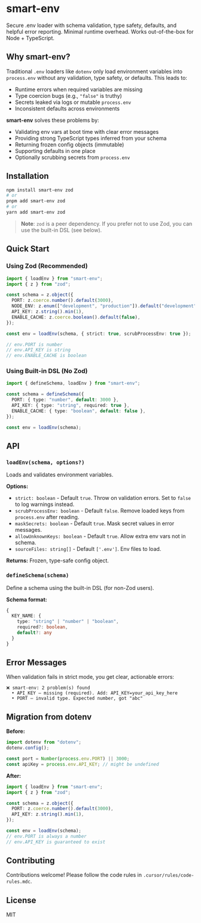 # smart-env

Secure .env loader with schema validation, type safety, defaults, and helpful error reporting. Minimal runtime overhead. Works out-of-the-box for Node + TypeScript.

## Why smart-env?

Traditional `.env` loaders like `dotenv` only load environment variables into `process.env` without any validation, type safety, or defaults. This leads to:

- Runtime errors when required variables are missing
- Type coercion bugs (e.g., `"false"` is truthy)
- Secrets leaked via logs or mutable `process.env`
- Inconsistent defaults across environments

**smart-env** solves these problems by:

- Validating env vars at boot time with clear error messages
- Providing strong TypeScript types inferred from your schema
- Returning frozen config objects (immutable)
- Supporting defaults in one place
- Optionally scrubbing secrets from `process.env`

## Installation

```bash
npm install smart-env zod
# or
pnpm add smart-env zod
# or
yarn add smart-env zod
```

> **Note**: `zod` is a peer dependency. If you prefer not to use Zod, you can use the built-in DSL (see below).

## Quick Start

### Using Zod (Recommended)

```typescript
import { loadEnv } from "smart-env";
import { z } from "zod";

const schema = z.object({
  PORT: z.coerce.number().default(3000),
  NODE_ENV: z.enum(["development", "production"]).default("development"),
  API_KEY: z.string().min(1),
  ENABLE_CACHE: z.coerce.boolean().default(false),
});

const env = loadEnv(schema, { strict: true, scrubProcessEnv: true });

// env.PORT is number
// env.API_KEY is string
// env.ENABLE_CACHE is boolean
```

### Using Built-in DSL (No Zod)

```typescript
import { defineSchema, loadEnv } from "smart-env";

const schema = defineSchema({
  PORT: { type: "number", default: 3000 },
  API_KEY: { type: "string", required: true },
  ENABLE_CACHE: { type: "boolean", default: false },
});

const env = loadEnv(schema);
```

## API

### `loadEnv(schema, options?)`

Loads and validates environment variables.

**Options:**

- `strict: boolean` - Default `true`. Throw on validation errors. Set to `false` to log warnings instead.
- `scrubProcessEnv: boolean` - Default `false`. Remove loaded keys from `process.env` after reading.
- `maskSecrets: boolean` - Default `true`. Mask secret values in error messages.
- `allowUnknownKeys: boolean` - Default `true`. Allow extra env vars not in schema.
- `sourceFiles: string[]` - Default `['.env']`. Env files to load.

**Returns:** Frozen, type-safe config object.

### `defineSchema(schema)`

Define a schema using the built-in DSL (for non-Zod users).

**Schema format:**

```typescript
{
  KEY_NAME: {
    type: "string" | "number" | "boolean",
    required?: boolean,
    default?: any
  }
}
```

## Error Messages

When validation fails in strict mode, you get clear, actionable errors:

```
❌ smart-env: 2 problem(s) found
  • API_KEY — missing (required). Add: API_KEY=your_api_key_here
  • PORT — invalid type. Expected number, got "abc"
```

## Migration from dotenv

**Before:**

```typescript
import dotenv from "dotenv";
dotenv.config();

const port = Number(process.env.PORT) || 3000;
const apiKey = process.env.API_KEY; // might be undefined
```

**After:**

```typescript
import { loadEnv } from "smart-env";
import { z } from "zod";

const schema = z.object({
  PORT: z.coerce.number().default(3000),
  API_KEY: z.string().min(1),
});

const env = loadEnv(schema);
// env.PORT is always a number
// env.API_KEY is guaranteed to exist
```

## Contributing

Contributions welcome! Please follow the code rules in `.cursor/rules/code-rules.mdc`.

## License

MIT
